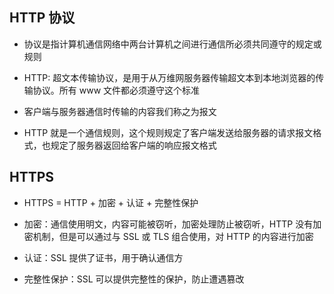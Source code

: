 ﻿## HTTP 协议

- 协议是指计算机通信网络中两台计算机之间进行通信所必须共同遵守的规定或规则

- HTTP: 超文本传输协议，是用于从万维网服务器传输超文本到本地浏览器的传输协议。所有 www 文件都必须遵守这个标准

- 客户端与服务器通信时传输的内容我们称之为报文

- HTTP 就是一个通信规则，这个规则规定了客户端发送给服务器的请求报文格式，也规定了服务器返回给客户端的响应报文格式

## HTTPS

- HTTPS = HTTP + 加密 + 认证 + 完整性保护

- 加密：通信使用明文，内容可能被窃听，加密处理防止被窃听，HTTP 没有加密机制，但是可以通过与 SSL 或 TLS 组合使用，对 HTTP 的内容进行加密

- 认证：SSL 提供了证书，用于确认通信方

- 完整性保护：SSL 可以提供完整性的保护，防止遭遇篡改
